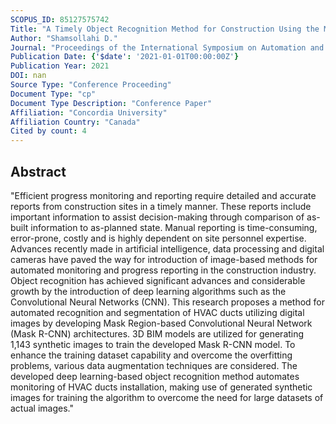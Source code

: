 ```yaml
---
SCOPUS_ID: 85127575742
Title: "A Timely Object Recognition Method for Construction Using the Mask R-CNN Architecture"
Author: "Shamsollahi D."
Journal: "Proceedings of the International Symposium on Automation and Robotics in Construction"
Publication Date: {'$date': '2021-01-01T00:00:00Z'}
Publication Year: 2021
DOI: nan
Source Type: "Conference Proceeding"
Document Type: "cp"
Document Type Description: "Conference Paper"
Affiliation: "Concordia University"
Affiliation Country: "Canada"
Cited by count: 4
---
```


## Abstract
"Efficient progress monitoring and reporting require detailed and accurate reports from construction sites in a timely manner. These reports include important information to assist decision-making through comparison of as-built information to as-planned state. Manual reporting is time-consuming, error-prone, costly and is highly dependent on site personnel expertise. Advances recently made in artificial intelligence, data processing and digital cameras have paved the way for introduction of image-based methods for automated monitoring and progress reporting in the construction industry. Object recognition has achieved significant advances and considerable growth by the introduction of deep learning algorithms such as the Convolutional Neural Networks (CNN). This research proposes a method for automated recognition and segmentation of HVAC ducts utilizing digital images by developing Mask Region-based Convolutional Neural Network (Mask R-CNN) architectures. 3D BIM models are utilized for generating 1,143 synthetic images to train the developed Mask R-CNN model. To enhance the training dataset capability and overcome the overfitting problems, various data augmentation techniques are considered. The developed deep learning-based object recognition method automates monitoring of HVAC ducts installation, making use of generated synthetic images for training the algorithm to overcome the need for large datasets of actual images."

